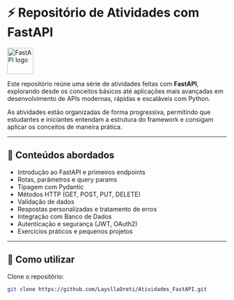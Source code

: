 # ⚡ Repositório de Atividades com FastAPI
<img src="/Ícone FastAPI//iconFastAPI.png" width="60" alt="FastAPI logo"/>

Este repositório reúne uma série de atividades feitas com **FastAPI**, explorando desde os conceitos básicos até aplicações mais avançadas em desenvolvimento de APIs modernas, rápidas e escaláveis com Python.

As atividades estão organizadas de forma progressiva, permitindo que estudantes e iniciantes entendam a estrutura do framework e consigam aplicar os conceitos de maneira prática.

---

## 🧠 Conteúdos abordados
- Introdução ao FastAPI e primeiros endpoints
- Rotas, parâmetros e query params
- Tipagem com Pydantic
- Métodos HTTP (GET, POST, PUT, DELETE)
- Validação de dados
- Respostas personalizadas e tratamento de erros
- Integração com Banco de Dados
- Autenticação e segurança (JWT, OAuth2)
- Exercícios práticos e pequenos projetos

---

## 🚀 Como utilizar

Clone o repositório:
```bash
git clone https://github.com/LaysllaOreti/Atividades_FastAPI.git
